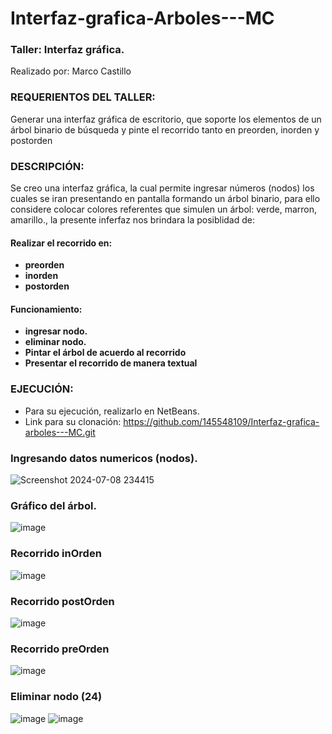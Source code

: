 # Interfaz-grafica-Arboles---MC
### Taller: Interfaz gráfica.

Realizado por: Marco Castillo

### REQUERIENTOS DEL TALLER:

Generar una interfaz gráfica de escritorio, que soporte los elementos de un árbol binario de búsqueda y pinte el recorrido tanto en preorden, inorden y postorden

### DESCRIPCIÓN:

Se creo una interfaz gráfica, la cual permite ingresar números (nodos) los cuales se iran presentando en pantalla formando un árbol binario, para ello considere colocar colores referentes que simulen un árbol: verde, marron, amarillo., la presente inferfaz nos brindara la posiblidad de:
#### Realizar el recorrido en:
- **preorden**
- **inorden**
- **postorden**

#### Funcionamiento:
- **ingresar nodo.** 
- **eliminar nodo.**
- **Pintar el árbol de acuerdo al recorrido**
- **Presentar el recorrido de manera textual**

### EJECUCIÓN: 
- Para su ejecución, realizarlo en NetBeans.
- Link para su clonación: https://github.com/145548109/Interfaz-grafica-arboles---MC.git

### Ingresando datos numericos (nodos).
![Screenshot 2024-07-08 234415](https://github.com/145548109/Interfaz-grafica-arboles---MC/assets/166523628/1ac9885d-d7f8-410b-a429-e669124d2943)

### Gráfico del árbol.
![image](https://github.com/user-attachments/assets/203b8542-37e2-430a-a526-595155517e9e)

### Recorrido inOrden
![image](https://github.com/user-attachments/assets/fd3991d2-d5c2-4913-ad46-1055e0ce18c4)

### Recorrido postOrden
![image](https://github.com/user-attachments/assets/7b201a2f-3028-4571-ac76-e386924b49c9)

### Recorrido preOrden
![image](https://github.com/user-attachments/assets/15a9c669-a70f-48c1-89e6-595bf40db348)

### Eliminar nodo (24)
![image](https://github.com/145548109/Interfaz-grafica-arboles---MC/assets/166523628/7915c8ad-a3e8-4f88-85fd-119b847ac6e4)
![image](https://github.com/user-attachments/assets/62be05c3-4a13-470f-b20f-4109ba78cb51)
